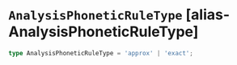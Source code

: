 # `AnalysisPhoneticRuleType` [alias-AnalysisPhoneticRuleType]
```typescript
type AnalysisPhoneticRuleType = 'approx' | 'exact';
```
